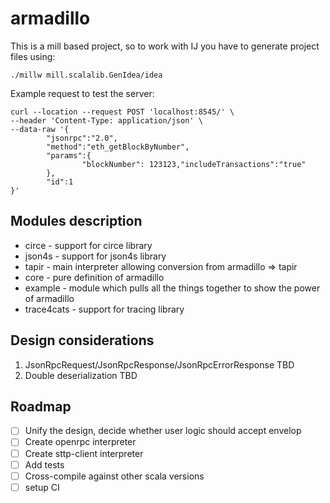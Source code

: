 # armadillo

This is a mill based project, so to work with IJ you have to generate project files using:
```
./millw mill.scalalib.GenIdea/idea
```


Example request to test the server:
```curl
curl --location --request POST 'localhost:8545/' \
--header 'Content-Type: application/json' \
--data-raw '{
        "jsonrpc":"2.0",
        "method":"eth_getBlockByNumber",
        "params":{
                "blockNumber": 123123,"includeTransactions":"true"
        },
        "id":1
}'
```

## Modules description

- circe - support for circe library
- json4s - support for json4s library
- tapir - main interpreter allowing conversion from armadillo => tapir
- core - pure definition of armadillo
- example - module which pulls all the things together to show the power of armadillo
- trace4cats - support for tracing library


## Design considerations

1. JsonRpcRequest/JsonRpcResponse/JsonRpcErrorResponse
    TBD
2. Double deserialization
    TBD

## Roadmap

- [ ] Unify the design, decide whether user logic should accept envelop
- [ ] Create openrpc interpreter
- [ ] Create sttp-client interpreter
- [ ] Add tests
- [ ] Cross-compile against other scala versions
- [ ] setup CI